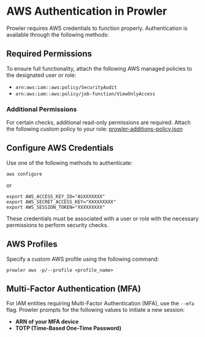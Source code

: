 # AWS Authentication in Prowler

Prowler requires AWS credentials to function properly. Authentication is available through the following methods:

## Required Permissions
To ensure full functionality, attach the following AWS managed policies to the designated user or role:

- `arn:aws:iam::aws:policy/SecurityAudit`
- `arn:aws:iam::aws:policy/job-function/ViewOnlyAccess`

### Additional Permissions

For certain checks, additional read-only permissions are required. Attach the following custom policy to your role: [prowler-additions-policy.json](https://github.com/prowler-cloud/prowler/blob/master/permissions/prowler-additions-policy.json)


## Configure AWS Credentials

Use one of the following methods to authenticate:

```console
aws configure
```

or

```console
export AWS_ACCESS_KEY_ID="ASXXXXXXX"
export AWS_SECRET_ACCESS_KEY="XXXXXXXXX"
export AWS_SESSION_TOKEN="XXXXXXXXX"
```

These credentials must be associated with a user or role with the necessary permissions to perform security checks.



## AWS Profiles

Specify a custom AWS profile using the following command:

```console
prowler aws -p/--profile <profile_name>
```

## Multi-Factor Authentication (MFA)

For IAM entities requiring Multi-Factor Authentication (MFA), use the `--mfa` flag. Prowler prompts for the following values to initiate a new session:

- **ARN of your MFA device**
- **TOTP (Time-Based One-Time Password)**
